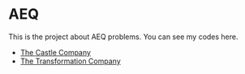 # AEQ

This is the project about AEQ problems. You can see my codes here.

* [The Castle Company](src/part1/README.md)
* [The Transformation Company](src/part2/README.md)